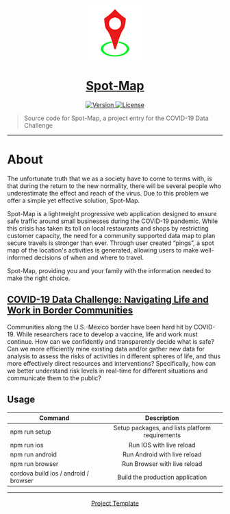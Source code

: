 <p align="center">
	<a href="https://github.com/ClarkThyLord/Spot-Map">
		<img width="128px" src="./src/static/Spot-Map.svg?sanitize=true" alt="" />
		<h1 align="center">
			Spot-Map
		</h1>
	</a>
</p>

<p align="center">
	<a href="https://github.com/ClarkThyLord/Spot-Map/releases">
		<img src="https://img.shields.io/badge/Version-0.0.0-green.svg" alt="Version">
	</a>
	<a href="https://github.com/ClarkThyLord/Spot-Map/blob/master/LICENSE">
		<img src="https://img.shields.io/badge/License-MIT-brightgreen.svg" alt="License">
	</a>
</p>

> Source code for Spot-Map, a project entry for the COVID-19 Data Challenge

---

# About
The unfortunate truth that we as a society have to come to terms with, is that during the return to the new normality, there will be several people who underestimate the effect and reach of the virus. Due to this problem we offer a simple yet effective solution, Spot-Map.

Spot-Map is a lightweight progressive web application designed to ensure safe traffic around small businesses during the COVID-19 pandemic. While this crisis has taken its toll on local restaurants and shops by restricting customer capacity, the need for a community supported data map to plan secure travels is stronger than ever. Through user created “pings”, a spot map of the location's activities is generated, allowing users to make well-informed decisions of when and where to travel.

Spot-Map, providing you and your family with the information needed to make the right choice.

## [COVID-19 Data Challenge: Navigating Life and Work in Border Communities](https://mexico.ucsd.edu/initiatives/border-solutions/data-challenge.html)
Communities along the U.S.-Mexico border have been hard hit by COVID-19. While researchers race to develop a vaccine, life and work must continue. How can we confidently and transparently decide what is safe? Can we more efficiently mine existing data and/or gather new data for analysis to assess the risks of activities in different spheres of life, and thus more effectively direct resources and interventions? Specifically, how can we better understand risk levels in real-time for different situations and communicate them to the public?

## Usage
| Command | Description |
| ------- |:-----------:|
| npm run setup | Setup packages, and lists platform requirements |
| npm run ios | Run IOS with live reload |
| npm run android | Run Android with live reload |
| npm run browser | Run Browser with live reload |
| cordova build ios / android / browser | Build the production application |


---

<p align="center">
	<a href="https://github.com/caiobiodere/cordova-template-framework7-vue-webpack" style="vertical-align: middle;">
		Project Template
	</a>
</p>
